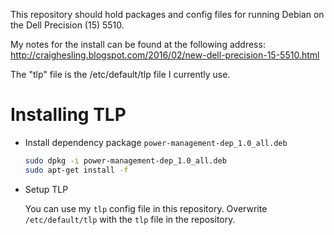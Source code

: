 This repository should hold packages and config files for running Debian on the Dell Precision (15) 5510.

My notes for the install can be found at the following address:
http://craighesling.blogspot.com/2016/02/new-dell-precision-15-5510.html

The "tlp" file is the /etc/default/tlp file I currently use.

# Installing TLP #

* Install dependency package `power-management-dep_1.0_all.deb`

  ```bash
  sudo dpkg -i power-management-dep_1.0_all.deb
  sudo apt-get install -f
  ```
* Setup TLP

  You can use my `tlp` config file in this repository.
  Overwrite `/etc/default/tlp` with the `tlp` file in the repository.
